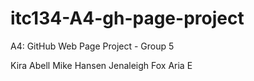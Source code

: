 # itc134-A4-gh-page-project
A4: GitHub Web Page Project - Group 5

Kira Abell
Mike Hansen
Jenaleigh Fox
Aria E
